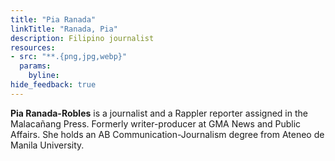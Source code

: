 ```yaml
---
title: "Pia Ranada"
linkTitle: "Ranada, Pia"
description: Filipino journalist
resources:
- src: "**.{png,jpg,webp}"
  params:
    byline:
hide_feedback: true
---
```

**Pia Ranada-Robles** is a journalist and a Rappler reporter assigned in the Malacañang Press. Formerly writer-producer at GMA News and Public Affairs. She holds an AB Communication-Journalism degree from Ateneo de Manila University.